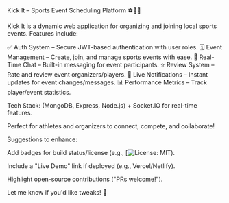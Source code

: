 Kick It – Sports Event Scheduling Platform ⚽🏀🎾

Kick It is a dynamic web application for organizing and joining local sports events. Features include:

✅ Auth System – Secure JWT-based authentication with user roles.
🗓 Event Management – Create, join, and manage sports events with ease.
💬 Real-Time Chat – Built-in messaging for event participants.
⭐ Review System – Rate and review event organizers/players.
🔔 Live Notifications – Instant updates for event changes/messages.
📊 Performance Metrics – Track player/event statistics.

Tech Stack:  (MongoDB, Express, Node.js) + Socket.IO for real-time features.

Perfect for athletes and organizers to connect, compete, and collaborate!

Suggestions to enhance:

Add badges for build status/license (e.g., [![License: MIT]()).

Include a "Live Demo" link if deployed (e.g., Vercel/Netlify).

Highlight open-source contributions ("PRs welcome!").

Let me know if you'd like tweaks! 🚀



